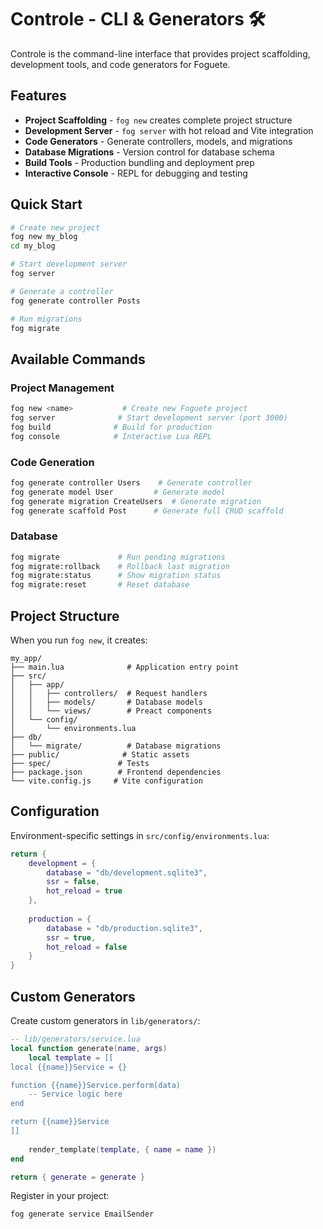 # Controle - CLI & Generators 🛠️

Controle is the command-line interface that provides project scaffolding, development tools, and code generators for Foguete.

## Features

- **Project Scaffolding** - `fog new` creates complete project structure
- **Development Server** - `fog server` with hot reload and Vite integration
- **Code Generators** - Generate controllers, models, and migrations
- **Database Migrations** - Version control for database schema
- **Build Tools** - Production bundling and deployment prep
- **Interactive Console** - REPL for debugging and testing

## Quick Start

```bash
# Create new project
fog new my_blog
cd my_blog

# Start development server
fog server

# Generate a controller
fog generate controller Posts

# Run migrations
fog migrate
```

## Available Commands

### Project Management
```bash
fog new <name>           # Create new Foguete project
fog server              # Start development server (port 3000)
fog build              # Build for production
fog console            # Interactive Lua REPL
```

### Code Generation
```bash
fog generate controller Users    # Generate controller
fog generate model User         # Generate model
fog generate migration CreateUsers  # Generate migration
fog generate scaffold Post      # Generate full CRUD scaffold
```

### Database
```bash
fog migrate             # Run pending migrations
fog migrate:rollback    # Rollback last migration
fog migrate:status      # Show migration status
fog migrate:reset       # Reset database
```

## Project Structure

When you run `fog new`, it creates:

```
my_app/
├── main.lua              # Application entry point
├── src/
│   ├── app/
│   │   ├── controllers/  # Request handlers
│   │   ├── models/       # Database models
│   │   └── views/        # Preact components
│   └── config/
│       └── environments.lua
├── db/
│   └── migrate/          # Database migrations
├── public/              # Static assets
├── spec/               # Tests
├── package.json        # Frontend dependencies
└── vite.config.js     # Vite configuration
```

## Configuration

Environment-specific settings in `src/config/environments.lua`:

```lua
return {
    development = {
        database = "db/development.sqlite3",
        ssr = false,
        hot_reload = true
    },
    
    production = {
        database = "db/production.sqlite3", 
        ssr = true,
        hot_reload = false
    }
}
```

## Custom Generators

Create custom generators in `lib/generators/`:

```lua
-- lib/generators/service.lua
local function generate(name, args)
    local template = [[
local {{name}}Service = {}

function {{name}}Service.perform(data)
    -- Service logic here
end

return {{name}}Service
]]
    
    render_template(template, { name = name })
end

return { generate = generate }
```

Register in your project:
```bash
fog generate service EmailSender
```
